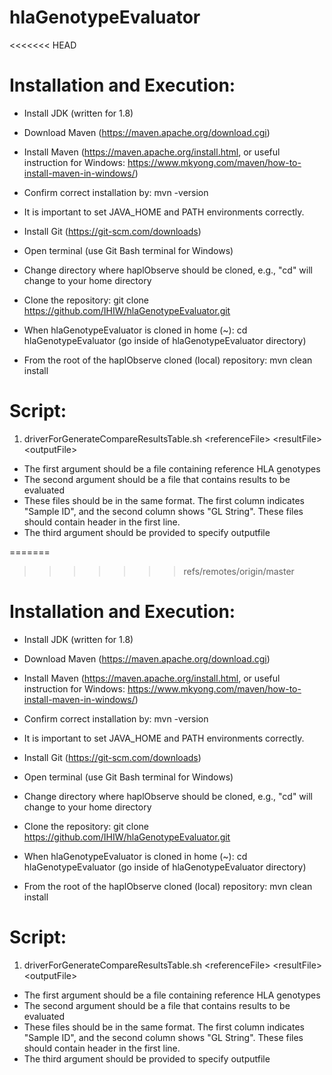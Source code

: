 # hlaGenotypeEvaluator
<<<<<<< HEAD

# Installation and Execution:
 - Install JDK (written for 1.8)
 - Download Maven (https://maven.apache.org/download.cgi)
 - Install Maven (https://maven.apache.org/install.html, or useful instruction for Windows: https://www.mkyong.com/maven/how-to-install-maven-in-windows/) 
 - Confirm correct installation by: mvn -version
 - It is important to set JAVA_HOME and PATH environments correctly.
 
 - Install Git (https://git-scm.com/downloads)
 - Open terminal (use Git Bash terminal for Windows)
 - Change directory where haplObserve should be cloned, e.g., "cd" will change to your home directory
 - Clone the repository: git clone https://github.com/IHIW/hlaGenotypeEvaluator.git
 - When hlaGenotypeEvaluator is cloned in home (~): cd hlaGenotypeEvaluator (go inside of hlaGenotypeEvaluator directory)
 - From the root of the haplObserve cloned (local) repository: mvn clean install
 
 # Script:
 1. driverForGenerateCompareResultsTable.sh &lt;referenceFile> &lt;resultFile> &lt;outputFile>
 - The first argument should be a file containing reference HLA genotypes
 - The second argument should be a file that contains results to be evaluated
 - These files should be in the same format. The first column indicates "Sample ID", and the second column shows "GL String". These files should contain header in the first line.
 - The third argument should be provided to specify outputfile
 
 
=======
>>>>>>> refs/remotes/origin/master

# Installation and Execution:
 - Install JDK (written for 1.8)
 - Download Maven (https://maven.apache.org/download.cgi)
 - Install Maven (https://maven.apache.org/install.html, or useful instruction for Windows: https://www.mkyong.com/maven/how-to-install-maven-in-windows/) 
 - Confirm correct installation by: mvn -version
 - It is important to set JAVA_HOME and PATH environments correctly.
 
 - Install Git (https://git-scm.com/downloads)
 - Open terminal (use Git Bash terminal for Windows)
 - Change directory where haplObserve should be cloned, e.g., "cd" will change to your home directory
 - Clone the repository: git clone https://github.com/IHIW/hlaGenotypeEvaluator.git
 - When hlaGenotypeEvaluator is cloned in home (~): cd hlaGenotypeEvaluator (go inside of hlaGenotypeEvaluator directory)
 - From the root of the haplObserve cloned (local) repository: mvn clean install
 
 # Script:
 1. driverForGenerateCompareResultsTable.sh &lt;referenceFile> &lt;resultFile> &lt;outputFile>
 - The first argument should be a file containing reference HLA genotypes
 - The second argument should be a file that contains results to be evaluated
 - These files should be in the same format. The first column indicates "Sample ID", and the second column shows "GL String". These files should contain header in the first line.
 - The third argument should be provided to specify outputfile
 
